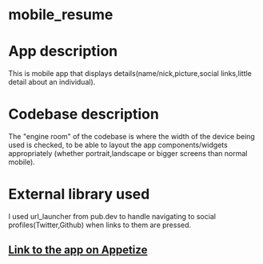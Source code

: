 # mobile_resume

# App description
This is mobile app that displays details(name/nick,picture,social links,little detail about an individual).
# Codebase description
The "engine room" of the codebase is where the width of the device being used is checked, to be able to layout the app components/widgets appropriately (whether portrait,landscape or bigger screens than normal mobile).
# External library used
I used url_launcher from pub.dev to handle navigating to social profiles(Twitter,Github) when links to them are pressed.

## [Link to the app on Appetize](https://appetize.io/app/ljizofv3la442btszldkyohwaq)
